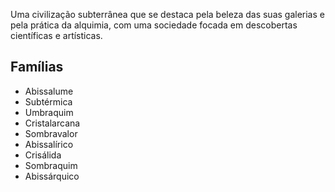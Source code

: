Uma civilização subterrânea que se destaca pela beleza das suas galerias e pela prática da alquimia, com uma sociedade focada em descobertas científicas e artísticas.

## Famílias
- Abissalume
- Subtérmica
- Umbraquim
- Cristalarcana
- Sombravalor
- Abissalírico
- Crisálida
- Sombraquim
- Abissárquico